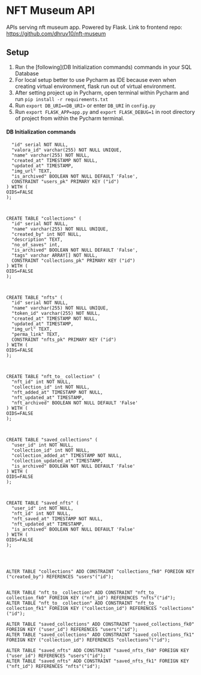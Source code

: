 # NFT Museum API
APIs serving nft museum app. Powered by Flask. Link to frontend repo: https://github.com/dhruv10/nft-museum


## Setup
1. Run the [following](DB Initialization commands) commands in your SQL Database
2. For local setup better to use Pycharm as IDE because even when creating virtual environment, flask run out of virtual environment.
3. After setting project up in Pycharm, open terminal within Pycharm and run `pip install -r requirements.txt`
4. Run `export DB_URI=<DB_URI>` or enter `DB_URI` in `config.py`
5. Run `export FLASK_APP=app.py` and `export FLASK_DEBUG=1` in root directory of project from within the Pycharm terminal.

#### DB Initialization commands

  ```CREATE TABLE "users" (
	"id" serial NOT NULL,
	"valora_id" varchar(255) NOT NULL UNIQUE,
	"name" varchar(255) NOT NULL,
	"created_at" TIMESTAMP NOT NULL,
	"updated_at" TIMESTAMP,
	"img_url" TEXT,
	"is_archived" BOOLEAN NOT NULL DEFAULT 'False',
	CONSTRAINT "users_pk" PRIMARY KEY ("id")
) WITH (
  OIDS=FALSE
);



CREATE TABLE "collections" (
	"id" serial NOT NULL,
	"name" varchar(255) NOT NULL UNIQUE,
	"created_by" int NOT NULL,
	"description" TEXT,
	"no_of_saves" int,
	"is_archived" BOOLEAN NOT NULL DEFAULT 'False',
	"tags" varchar ARRAY[] NOT NULL,
	CONSTRAINT "collections_pk" PRIMARY KEY ("id")
) WITH (
  OIDS=FALSE
);



CREATE TABLE "nfts" (
	"id" serial NOT NULL,
	"name" varchar(255) NOT NULL UNIQUE,
	"token_id" varchar(255) NOT NULL,
	"created_at" TIMESTAMP NOT NULL,
	"updated_at" TIMESTAMP,
	"img_url" TEXT,
	"perma_link" TEXT,
	CONSTRAINT "nfts_pk" PRIMARY KEY ("id")
) WITH (
  OIDS=FALSE
);



CREATE TABLE "nft_to_ collection" (
	"nft_id" int NOT NULL,
	"collection_id" int NOT NULL,
	"nft_added_at" TIMESTAMP NOT NULL,
	"nft_updated_at" TIMESTAMP,
	"nft_archived" BOOLEAN NOT NULL DEFAULT 'False'
) WITH (
  OIDS=FALSE
);



CREATE TABLE "saved_collections" (
	"user_id" int NOT NULL,
	"collection_id" int NOT NULL,
	"collection_added_at" TIMESTAMP NOT NULL,
	"collection_updated_at" TIMESTAMP,
	"is_archived" BOOLEAN NOT NULL DEFAULT 'False'
) WITH (
  OIDS=FALSE
);



CREATE TABLE "saved_nfts" (
	"user_id" int NOT NULL,
	"nft_id" int NOT NULL,
	"nft_saved_at" TIMESTAMP NOT NULL,
	"nft_updated_at" TIMESTAMP,
	"is_archived" BOOLEAN NOT NULL DEFAULT 'False'
) WITH (
  OIDS=FALSE
);




ALTER TABLE "collections" ADD CONSTRAINT "collections_fk0" FOREIGN KEY ("created_by") REFERENCES "users"("id");


ALTER TABLE "nft_to_ collection" ADD CONSTRAINT "nft_to_ collection_fk0" FOREIGN KEY ("nft_id") REFERENCES "nfts"("id");
ALTER TABLE "nft_to_ collection" ADD CONSTRAINT "nft_to_ collection_fk1" FOREIGN KEY ("collection_id") REFERENCES "collections"("id");

ALTER TABLE "saved_collections" ADD CONSTRAINT "saved_collections_fk0" FOREIGN KEY ("user_id") REFERENCES "users"("id");
ALTER TABLE "saved_collections" ADD CONSTRAINT "saved_collections_fk1" FOREIGN KEY ("collection_id") REFERENCES "collections"("id");

ALTER TABLE "saved_nfts" ADD CONSTRAINT "saved_nfts_fk0" FOREIGN KEY ("user_id") REFERENCES "users"("id");
ALTER TABLE "saved_nfts" ADD CONSTRAINT "saved_nfts_fk1" FOREIGN KEY ("nft_id") REFERENCES "nfts"("id");
```